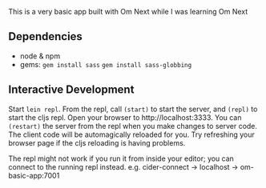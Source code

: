 This is a very basic app built with Om Next
while I was learning Om Next

## Dependencies
- node & npm
- gems:
    `gem install sass`
    `gem install sass-globbing`

## Interactive Development
Start `lein repl`.
From the repl, call `(start)` to start the server,
and `(repl)` to start the cljs repl.
Open your browser to http://localhost:3333.
You can `(restart)` the server from the repl when you make changes to server code.
The client code will be automagically reloaded for you.
Try refreshing your browser page if the cljs reloading is having problems.

The repl might not work if you run it from inside your editor;
you can connect to the running repl instead.
e.g. cider-connect -> localhost -> om-basic-app:7001
